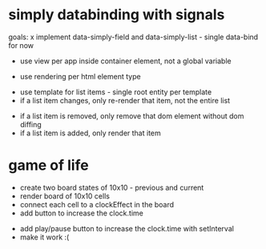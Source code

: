 # simply databinding with signals

goals:
x implement data-simply-field and data-simply-list - single data-bind for now
+ use view per app inside container element, not a global variable
- use rendering per html element type
+ use template for list items - single root entity per template
+ if a list item changes, only re-render that item, not the entire list
- if a list item is removed, only remove that dom element
  without dom diffing
- if a list item is added, only render that item

# game of life

+ create two board states of 10x10 - previous and current
+ render board of 10x10 cells
+ connect each cell to a clockEffect in the board
+ add button to increase the clock.time
- add play/pause button to increase the clock.time with setInterval
- make it work :(
